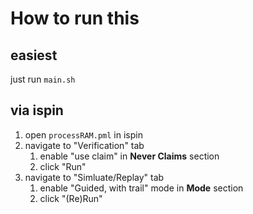# How to run this

## easiest
just run `main.sh`

## via ispin
1. open `processRAM.pml` in ispin
1. navigate to "Verification" tab
    1. enable "use claim" in **Never Claims** section
    1. click "Run"
1. navigate to "Simluate/Replay" tab
    1. enable "Guided, with trail" mode in **Mode** section
    1. click "(Re)Run"


